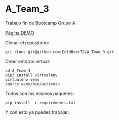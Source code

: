 # A_Team_3
Trabajo fin de Bootcamp Grupo A


[Página DEMO](https://dsb10rt-ga.streamlit.app/)

Clonar el repositorio:
```
git clone git@github.com:ColdBeer72/A_Team_3.git
```
Crear entorno virtual:
```
cd A_Team_3
pip3 install virtualenv
virtualenv venv
source venv/bin/activate
```
Todos con los mismos paquetes:

```
pip install -r requirements.txt
```
Y con esto ya puedes trabajar.